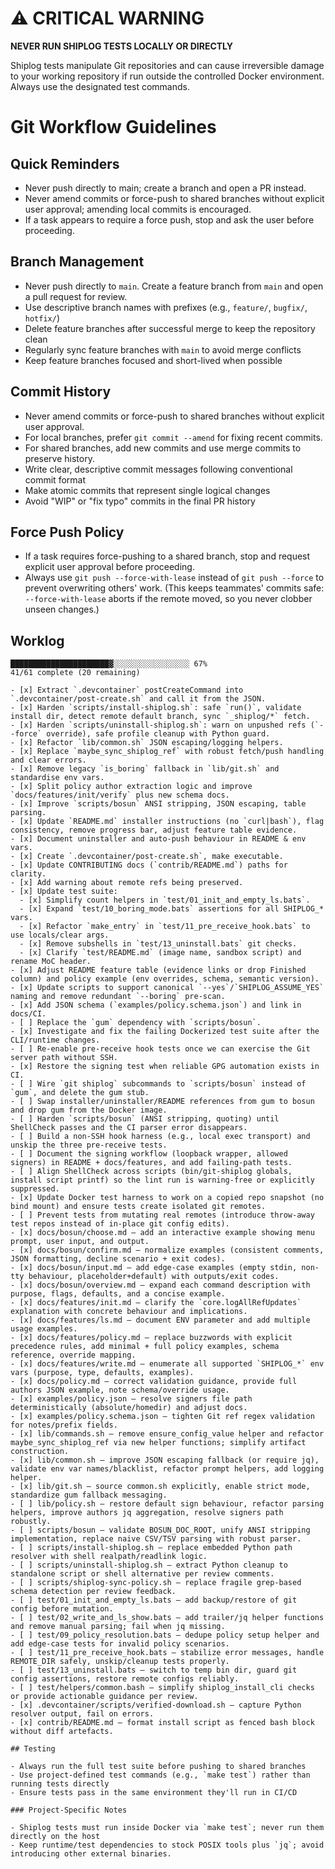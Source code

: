 # ⚠️ CRITICAL WARNING

**NEVER RUN SHIPLOG TESTS LOCALLY OR DIRECTLY**

Shiplog tests manipulate Git repositories and can cause irreversible damage to your working repository if run outside the controlled Docker environment. Always use the designated test commands.
# Git Workflow Guidelines

## Quick Reminders

- Never push directly to main; create a branch and open a PR instead.
- Never amend commits or force-push to shared branches without explicit user approval; amending local commits is encouraged.
- If a task appears to require a force push, stop and ask the user before proceeding.

## Branch Management

- Never push directly to `main`. Create a feature branch from `main` and open a pull request for review.
- Use descriptive branch names with prefixes (e.g., `feature/`, `bugfix/`, `hotfix/`)
- Delete feature branches after successful merge to keep the repository clean
- Regularly sync feature branches with `main` to avoid merge conflicts
- Keep feature branches focused and short-lived when possible

## Commit History

- Never amend commits or force-push to shared branches without explicit user approval.
- For local branches, prefer `git commit --amend` for fixing recent commits.
- For shared branches, add new commits and use merge commits to preserve history.
- Write clear, descriptive commit messages following conventional commit format
- Make atomic commits that represent single logical changes
- Avoid "WIP" or "fix typo" commits in the final PR history

## Force Push Policy

- If a task requires force-pushing to a shared branch, stop and request explicit user approval before proceeding.
- Always use `git push --force-with-lease` instead of `git push --force` to prevent overwriting others' work.
  (This keeps teammates' commits safe: `--force-with-lease` aborts if the remote moved, so you never clobber unseen changes.)

## Worklog

```
██████████████████████▓░░░░░░░░░░░░░░░░░ 67%
41/61 complete (20 remaining)

- [x] Extract `.devcontainer` postCreateCommand into `.devcontainer/post-create.sh` and call it from the JSON.
- [x] Harden `scripts/install-shiplog.sh`: safe `run()`, validate install dir, detect remote default branch, sync `_shiplog/*` fetch.
- [x] Harden `scripts/uninstall-shiplog.sh`: warn on unpushed refs (`--force` override), safe profile cleanup with Python guard.
- [x] Refactor `lib/common.sh` JSON escaping/logging helpers.
- [x] Replace `maybe_sync_shiplog_ref` with robust fetch/push handling and clear errors.
- [x] Remove legacy `is_boring` fallback in `lib/git.sh` and standardise env vars.
- [x] Split policy author extraction logic and improve `docs/features/init/verify` plus new schema docs.
- [x] Improve `scripts/bosun` ANSI stripping, JSON escaping, table parsing.
- [x] Update `README.md` installer instructions (no `curl|bash`), flag consistency, remove progress bar, adjust feature table evidence.
- [x] Document uninstaller and auto-push behaviour in README & env vars.
- [x] Create `.devcontainer/post-create.sh`, make executable.
- [x] Update CONTRIBUTING docs (`contrib/README.md`) paths for clarity.
- [x] Add warning about remote refs being preserved.
- [x] Update test suite:
  - [x] Simplify count helpers in `test/01_init_and_empty_ls.bats`.
  - [x] Expand `test/10_boring_mode.bats` assertions for all SHIPLOG_* vars.
  - [x] Refactor `make_entry` in `test/11_pre_receive_hook.bats` to use locals/clear args.
  - [x] Remove subshells in `test/13_uninstall.bats` git checks.
  - [x] Clarify `test/README.md` (image name, sandbox script) and rename MoC header.
- [x] Adjust README feature table (evidence links or drop Finished column) and policy example (env overrides, schema, semantic version).
- [x] Update scripts to support canonical `--yes`/`SHIPLOG_ASSUME_YES` naming and remove redundant `--boring` pre-scan.
- [x] Add JSON schema (`examples/policy.schema.json`) and link in docs/CI.
- [ ] Replace the `gum` dependency with `scripts/bosun`.
- [x] Investigate and fix the failing Dockerized test suite after the CLI/runtime changes.
- [ ] Re-enable pre-receive hook tests once we can exercise the Git server path without SSH.
- [x] Restore the signing test when reliable GPG automation exists in CI.
- [ ] Wire `git shiplog` subcommands to `scripts/bosun` instead of `gum`, and delete the gum stub.
- [ ] Swap installer/uninstaller/README references from gum to bosun and drop gum from the Docker image.
- [ ] Harden `scripts/bosun` (ANSI stripping, quoting) until ShellCheck passes and the CI parser error disappears.
- [ ] Build a non-SSH hook harness (e.g., local exec transport) and unskip the three pre-receive tests.
- [ ] Document the signing workflow (loopback wrapper, allowed signers) in README + docs/features, and add failing-path tests.
- [ ] Align ShellCheck across scripts (bin/git-shiplog globals, install script printf) so the lint run is warning-free or explicitly suppressed.
- [x] Update Docker test harness to work on a copied repo snapshot (no bind mount) and ensure tests create isolated git remotes.
- [ ] Prevent tests from mutating real remotes (introduce throw-away test repos instead of in-place git config edits).
- [x] docs/bosun/choose.md — add an interactive example showing menu prompt, user input, and output.
- [x] docs/bosun/confirm.md — normalize examples (consistent comments, JSON formatting, decline scenario + exit codes).
- [x] docs/bosun/input.md — add edge-case examples (empty stdin, non-tty behaviour, placeholder+default) with outputs/exit codes.
- [x] docs/bosun/overview.md — expand each command description with purpose, flags, defaults, and a concise example.
- [x] docs/features/init.md — clarify the `core.logAllRefUpdates` explanation with concrete behaviour and implications.
- [x] docs/features/ls.md — document ENV parameter and add multiple usage examples.
- [x] docs/features/policy.md — replace buzzwords with explicit precedence rules, add minimal + full policy examples, schema reference, override mapping.
- [x] docs/features/write.md — enumerate all supported `SHIPLOG_*` env vars (purpose, type, defaults, examples).
- [x] docs/policy.md — correct validation guidance, provide full authors JSON example, note schema/override usage.
- [x] examples/policy.json — resolve signers file path deterministically (absolute/homedir) and adjust docs.
- [x] examples/policy.schema.json — tighten Git ref regex validation for notes/prefix fields.
- [x] lib/commands.sh — remove ensure_config_value helper and refactor maybe_sync_shiplog_ref via new helper functions; simplify artifact construction.
- [x] lib/common.sh — improve JSON escaping fallback (or require jq), validate env var names/blacklist, refactor prompt helpers, add logging helper.
- [x] lib/git.sh — source common.sh explicitly, enable strict mode, standardize gum fallback messaging.
- [ ] lib/policy.sh — restore default sign behaviour, refactor parsing helpers, improve authors jq aggregation, resolve signers path robustly.
- [ ] scripts/bosun — validate BOSUN_DOC_ROOT, unify ANSI stripping implementation, replace naive CSV/TSV parsing with robust parser.
- [ ] scripts/install-shiplog.sh — replace embedded Python path resolver with shell realpath/readlink logic.
- [ ] scripts/uninstall-shiplog.sh — extract Python cleanup to standalone script or shell alternative per review comments.
- [ ] scripts/shiplog-sync-policy.sh — replace fragile grep-based schema detection per review feedback.
- [ ] test/01_init_and_empty_ls.bats — add backup/restore of git config before mutation.
- [ ] test/02_write_and_ls_show.bats — add trailer/jq helper functions and remove manual parsing; fail when jq missing.
- [ ] test/09_policy_resolution.bats — dedupe policy setup helper and add edge-case tests for invalid policy scenarios.
- [ ] test/11_pre_receive_hook.bats — stabilize error messages, handle REMOTE_DIR safely, unskip/cleanup tests properly.
- [ ] test/13_uninstall.bats — switch to temp bin dir, guard git config assertions, restore remote configs reliably.
- [ ] test/helpers/common.bash — simplify shiplog_install_cli checks or provide actionable guidance per review.
- [x] .devcontainer/scripts/verified-download.sh — capture Python resolver output, fail on errors.
- [x] contrib/README.md — format install script as fenced bash block without diff artefacts.

## Testing

- Always run the full test suite before pushing to shared branches
- Use project-defined test commands (e.g., `make test`) rather than running tests directly
- Ensure tests pass in the same environment they'll run in CI/CD

### Project-Specific Notes

- Shiplog tests must run inside Docker via `make test`; never run them directly on the host
- Keep runtime/test dependencies to stock POSIX tools plus `jq`; avoid introducing other external binaries.
